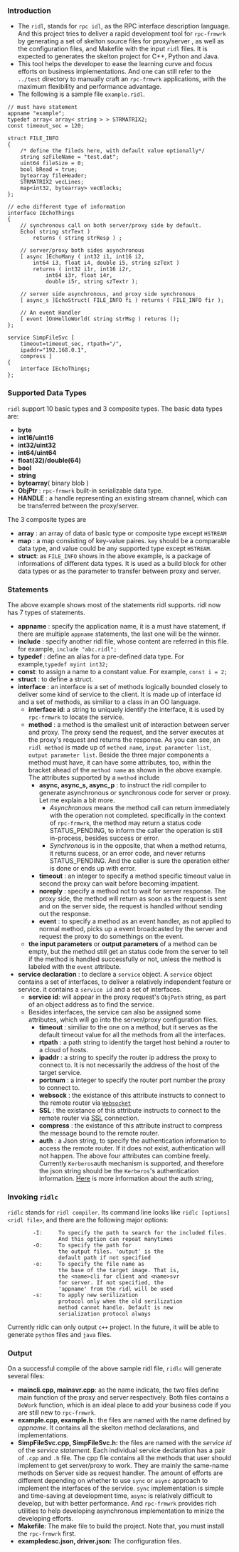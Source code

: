 ### Introduction

* The `ridl`, stands for `rpc idl`, as the RPC interface description language. And this project tries to deliver a rapid development tool for `rpc-frmwrk` by generating a set of skelton source files for proxy/server , as well as the configuration files, and Makefile with the input `ridl` files. It is expected to generates the skelton project for C++, Python and Java.   
* This tool helps the developer to ease the learning curve and focus efforts on business implementations. And one can still refer to the `../test` directory to manually craft an `rpc-frmwrk` applications, with the maximum flexibility and performance advantage.
* The following is a sample file `example.ridl`. 

```
// must have statement
appname "example";
typedef array< array< string > > STRMATRIX2;
const timeout_sec = 120;

struct FILE_INFO
{
    /* define the fileds here, with default value optionally*/
    string szFileName = "test.dat";
    uint64 fileSize = 0;
    bool bRead = true;
    bytearray fileHeader;
    STRMATRIX2 vecLines;
    map<int32, bytearray> vecBlocks;
};

// echo different type of information
interface IEchoThings
{
    // synchronous call on both server/proxy side by default.
    Echo( string strText )
        returns ( string strResp ) ;

    // server/proxy both sides asynchronous
    [ async ]EchoMany ( int32 i1, int16 i2,
        int64 i3, float i4, double i5, string szText )
        returns ( int32 i1r, int16 i2r,
            int64 i3r, float i4r,
            double i5r, string szTextr );

    // server side asynchronous, and proxy side synchronous
    [ async_s ]EchoStruct( FILE_INFO fi ) returns ( FILE_INFO fir );

    // An event Handler
    [ event ]OnHelloWorld( string strMsg ) returns ();
};

service SimpFileSvc [
    timeout=timeout_sec, rtpath="/",
    ipaddr="192.168.0.1",
    compress ]
{
    interface IEchoThings;
};
```

### Supported Data Types

`ridl` support 10 basic types and 3 composite types.
The basic data types are:

* **byte**
* **int16/uint16**
* **int32/uint32**
* **int64/uint64**
* **float(32)/double(64)**
* **bool**
* **string**
* **bytearray**( binary blob )
* **ObjPtr** : `rpc-frmwrk` built-in serializable data type.
* **HANDLE** : a handle representing an existing stream channel, which can be transferred between the proxy/server.

The 3 composite types are

* **array** : an array of data of basic type or composite type except `HSTREAM`
* **map** : a map consisting of key-value paires. `key` should be a comparable data type, and value could be any supported type except `HSTREAM`.
* **struct**: as `FILE_INFO` shows in the above example, is a package of informations of different data types. It is used as a build block for other data types or as the parameter to transfer between proxy and server.

### Statements

The above example shows most of the statements ridl supports. ridl now has 7 types of statements.

* **appname** : specify the application name, it is a must have statement, if there are multiple `appname` statements, the last one will be the winner.
* **include** : specify another ridl file, whose content are referred in this file. for example, `include "abc.ridl";` 
* **typedef** : define an alias for a pre-defined data type.  For example,`typedef myint int32;`
* **const**: to assign a name to a constant value. For example, `const i = 2;`
* **struct** : to define a struct.
* **interface** : an interface is a set of methods logically bounded closely to deliver some kind of service to the client. It is made up of interface id and a set of methods, as similiar to a class in an OO language.
  * **interface id**: a string to uniquely identify the interface, it is used by `rpc-frmwrk` to locate the service.
  * **method** : a method is the smallest unit of interaction between server and proxy. The proxy send the request, and the server executes at the proxy's request and returns the response. As you can see, an `ridl method` is made up of `method name`, `input parameter list`, `output parameter list`. Beside the three major components a method must have, it can have some attributes, too, within the bracket ahead of the `method name` as shown in the above example. The attributes supported by a `method` include
    * **async, async_s, async_p** : to instruct the ridl compiler to generate asynchronous or synchronous code for server or proxy. Let me explain a bit more. 
      * *Asynchronous* means the method call can return immediately with the operation not completed. specifically in the context of `rpc-frmwrk`, the method may return a status code STATUS_PENDING, to inform the caller the operation is still in-process, besides success or error.
      *  *Synchronous* is in the opposite, that when a method returns, it returns sucess, or an error code, and never returns STATUS_PENDING. And the caller is sure the operation either is done or ends up with error.
    * **timeout** : an integer to specify a method specific timeout value in second the proxy can wait before becoming impatient.
    * **noreply** : specify a method not to wait for server response. The proxy side, the method will return as soon as the request is sent and on the server side, the request is handled without sending out the response.
    * **event** : to specify a method as an event handler, as not applied to normal method, picks up a event broadcasted by the server and request the proxy to do somethings on the event.
  * **the input parameters** or **output parameters** of a method can be empty, but the method still get an status code from the server to tell if the method is handled successfully or not, unless the method is labeled with the `event` attribute.
* **service declaration** : to declare a `service` object. A `service` object contains a set of interfaces, to deliver a relatively independent feature or service. it contains a `service id` and a set of interfaces.
  * **service id**: will appear in the proxy request's `ObjPath` string, as part of an object address as to find the service.
  * Besides interfaces, the service can also be assigned some attributes, which will go into the server/proxy configuration files.
    * **timeout** : similiar to the one on a method, but it serves as the default timeout value for all the methods from all the interfaces.
    * **rtpath** : a path string to identify the target host behind a router to a cloud of hosts.
    * **ipaddr** : a string to specify the router ip address the proxy to connect to. It is not necessarily the address of the host of the target service.
    * **portnum** : a integer to specify the router port number the proxy to connect to.
    * **websock** : the existance of this attribute instructs to connect to the remote router via [`Websocket`](https://github.com/zhiming99/rpc-frmwrk/tree/master/rpc/wsport#technical-information)
    * **SSL** : the existance of this attribute instructs to connect to the remote router via [SSL](https://github.com/zhiming99/rpc-frmwrk/blob/master/rpc/sslport/Readme.md) connection.
    * **compress** : the existance of this attribute instruct to compress the message bound to the remote router.
    * **auth** : a Json string, to specify the authentication information to access the remote router. If it does not exist, authentication will not happen. The above four attributes can combine freely. Currently `Kerberos`auth mechanism is supported, and therefore the json string should be the `Kerberos`'s authentication information. [Here](https://github.com/zhiming99/rpc-frmwrk/tree/master/rpc/security#4-configure-rpc-frmwrk-with-authentication) is more information about the auth string, 

### Invoking `ridlc`

`ridlc` stands for `ridl compiler`. Its command line looks like `ridlc [options] <ridl file>`, and there are the following major options:

```
        -I:     To specify the path to search for the included files.
                And this option can repeat manytimes
        -O:     To specify the path for
                the output files. 'output' is the 
                default path if not specified
        -o:     To specify the file name as
                the base of the target image. That is,
                the <name>cli for client and <name>svr
                for server. If not specified, the
                'appname' from the ridl will be used
        -s:     To apply new serilization
                protocol only when the old serilization
                method cannot handle. Default is new
                serialization protocol always
```

Currently ridlc can only output `c++` project. In the future, it will be able to generate `python` files and `java` files.

### Output

On a successful compile of the above sample ridl file, `ridlc` will generate several files:

* **maincli.cpp, mainsvr.cpp**: as the name indicate, the two files define main function of the proxy and server respectively. Both files contains a `DoWork` function, which is an ideal place to add your business code if you are still new to `rpc-frmwrk`.
* **example.cpp, example.h** : the files are named with the name defined by *appname*. It contains all the skelton method declarations, and implementations.
* **SimpFileSvc.cpp, SimpFileSvc.h:** the files are named with the *service id* of the *service statement*. Each individual service declaration has a pair of `.cpp` and `.h` file. The cpp file contains all the methods that user should implement to get server/proxy to work. They are mainly the same-name methods on Server side as request handler. The amount of efforts are different depending on whether to use `sync` or `async` approach to implement the interfaces of the service. `sync` implementation is simple and time-saving at development time, `async` is relatively difficult to develop, but with better performance. And `rpc-frmwrk` provides rich utilities to help developing asynchronous implementation to minize the developing efforts.
* **Makefile**: The make file to build the project. Note that, you must install the `rpc-frmwrk` first.
* **exampledesc.json, driver.json:** The configuration files.
